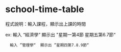 # school-time-table

   程式說明：輸入課程，顯示出上課的時間
   
   
   
   ex:
      輸入 “經濟學” 
      顯示出 "星期一第4節 星期五第6.7節“
      
      輸入 ”管理學“  顯示出 ”星期四第7.8.9節“
